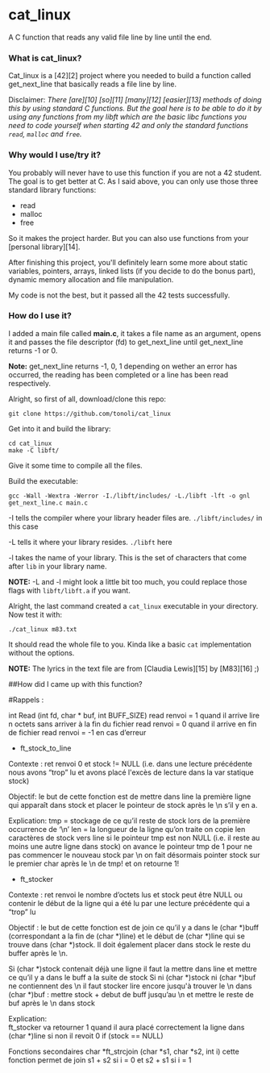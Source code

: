 # cat_linux
A C function that reads any valid file line by line until the end.

### What is cat_linux?

Cat_linux is a [42][2] project where you needed to build a function called get_next_line that basically reads a file line by line.

Disclaimer: *There [are][10] [so][11] [many][12] [easier][13] methods of doing this by using standard C functions. But the goal here is to be able to do it by using any functions from my libft which are the basic libc functions you need to code yourself when starting 42 and only the standard functions `read`, `malloc` and `free`.*

### Why would I use/try it?

You probably will never have to use this function if you are not a 42 student. The goal is to get better at C. As I said above, you can only use those three standard library functions:

* read
* malloc
* free

So it makes the project harder. But you can also use functions from your [personal library][14].

After finishing this project, you'll definitely learn some more about static variables, pointers, arrays, linked lists (if you decide to do the bonus part), dynamic memory allocation and file manipulation.

My code is not the best, but it passed all the 42 tests successfully.

### How do I use it?

I added a main file called **main.c**, it takes a file name as an argument, opens it and passes the file descriptor (fd) to get_next_line until get_next_line returns -1 or 0.

**Note:** get_next_line returns -1, 0, 1 depending on wether an error has occurred, the reading has been completed or a line has been read respectively.

Alright, so first of all, download/clone this repo:

	git clone https://github.com/tonoli/cat_linux
	
Get into it and build the library:
	
	cd cat_linux
	make -C libft/

Give it some time to compile all the files.

Build the executable:
	
	gcc -Wall -Wextra -Werror -I./libft/includes/ -L./libft -lft -o gnl get_next_line.c main.c

-I tells the compiler where your library header files are. `./libft/includes/` in this case

-L tells it where your library resides. `./libft` here

-l takes the name of your library. This is the set of characters that come after `lib` in your library name.

**NOTE:** -L and -l might look a little bit too much, you could replace those flags with `libft/libft.a` if you want.

Alright, the last command created a `cat_linux` executable in your directory. Now test it with:

	./cat_linux m83.txt

It should read the whole file to you. Kinda like a basic `cat` implementation without the options.

**NOTE:** The lyrics in the text file are from [Claudia Lewis][15] by [M83][16] ;)

##How did I came up with this function? 

#Rappels : 
 
int Read (int fd, char * buf, int BUFF_SIZE) 
read renvoi = 1 quand il arrive lire  n octets sans arriver à la fin du fichier
read renvoi = 0 quand il arrive en fin de fichier 
read renvoi = -1 en cas d’erreur
 
* ft_stock_to_line
 
Contexte : ret renvoi 0 et stock != NULL (i.e. dans une lecture précédente nous avons “trop” lu et avons placé l'excès de lecture dans la var statique stock)
 
Objectif: le but de cette fonction est de mettre dans line la première ligne qui apparaît dans stock et placer le pointeur de stock après le \n s’il y en a. 
 
Explication:
tmp = stockage de ce qu’il reste de stock lors de la première occurrence de ‘\n’ 
len = la longueur de la ligne qu’on traite
on copie len caractères de stock vers line
si le pointeur tmp est non NULL (i.e. il reste au moins une autre ligne dans stock) on avance le pointeur tmp de 1 pour ne pas commencer le nouveau stock par \n
on fait désormais pointer stock sur le premier char après le \n de tmp! 
et on retourne 1! 
 
* ft_stocker
 
Contexte : ret renvoi le nombre d’octets lus et stock peut être NULL ou contenir le début de la ligne qui a été lu par une lecture précédente qui a “trop” lu
 
Objectif : le but de cette fonction est de join ce qu’il y a dans le (char *)buff (correspondant a la fin de (char *)line) et le début de (char *)line qui se trouve dans (char *)stock. Il doit également placer dans stock le reste du buffer après le \n.
 
Si (char *)stock contenait déjà une ligne il faut la mettre dans line et mettre ce qu’il y a dans le buff a la suite de stock
Si ni (char *)stock ni (char *)buf ne contiennent des \n il faut stocker lire encore jusqu'à trouver le \n dans (char *)buf : mettre stock + debut de buff jusqu’au \n et mettre le reste de buf après le \n dans stock
 
 
Explication:   
ft_stocker va retourner 1 quand il aura placé correctement la ligne dans (char *)line si non il revoit 0
if (stock == NULL)  
 
Fonctions secondaires 
char *ft_strcjoin (char *s1, char *s2, int i) 
cette fonction permet de join s1 + s2 si i = 0  et s2 + s1 si i = 1
 

